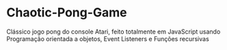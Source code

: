 # Chaotic-Pong-Game
Clássico jogo pong do console Atari, feito totalmente em JavaScript usando Programação orientada a objetos, Event Listeners e Funções recursivas
